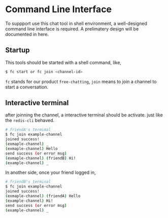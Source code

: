 # Command Line Interface
To suppport use this chat tool in shell environment, a well-designed command line interface is required. A prelimatery design will be documented in here.

## Startup

This tools should be started with a shell command, like,
```bash
$ fc start or fc join <channel-id>
```
`fc` stands for our product `free-chatting`, `join` means to join a channel to start a conversation.

## Interactive terminal
after joinning the channel, a interactive terminal should be activate. just like the `redis-cli` behaved.

```bash
# friendA's termimal
$ fc join example-channel
joined success! 
(exmaple-channel) _
(exmaple-channel) Hello
send success (or error msg)
(exmaple-channel) (friendB) Hi!
(example-channel) _
```

In another side, once your friend logged in,
```bash
# friendB's terminal
$ fc join example-channel
joined success! 
(exmaple-channel) (friendA) Hello
(example-channel) Hi!
send success (or error msg)
(example-channel) _
```
